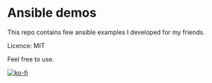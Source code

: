# Ansible demos

This repo contains few ansible examples I developed for my friends.

Licence: MIT

Feel free to use.

[![ko-fi](https://ko-fi.com/img/githubbutton_sm.svg)](https://ko-fi.com/P5P113OJO)

